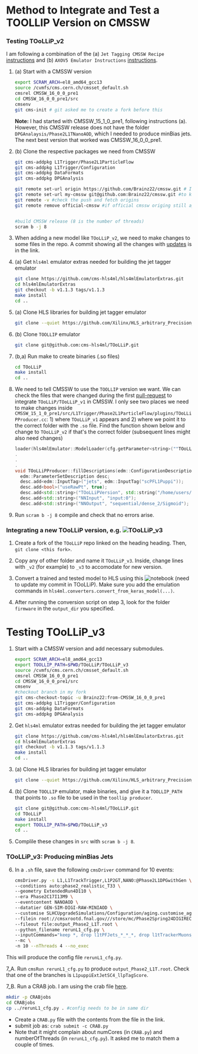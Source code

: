 # Method to Integrate and Test a TOOLLIP Version on CMSSW

### Testing TOoLLiP_v2

I am following a combination of the (a) `Jet Tagging CMSSW Recipe` [instructions](https://codimd.web.cern.ch/pB3K4fFiSrmblUHFAMYoxA?view) and (b) `AXOV5 Emulator Instructions` [instructions](https://codimd.web.cern.ch/s/-6VCkWSpE#New-Model-Testing).

1. (a) Start with a CMSSW version 
   ```bash
   export SCRAM_ARCH=el8_amd64_gcc13
   source /cvmfs/cms.cern.ch/cmsset_default.sh
   cmsrel CMSSW_16_0_0_pre1
   cd CMSSW_16_0_0_pre1/src
   cmsenv
   git cms-init # git asked me to create a fork before this
   ```
   **Note:** I had started with CMSSW_15_1_0_pre1, following instructions (a). However, this CMSSW release does not have the folder `DPGAnalaysis/Phase2L1TNanoAOD`, which I needed to produce minBias jets. The next best version that worked was CMSSW_16_0_0_pre1.
2. (b) Clone the respective packages we need from CMSSW
   ```bash
   git cms-addpkg L1Trigger/Phase2L1ParticleFlow
   git cms-addpkg L1Trigger/Configuration
   git cms-addpkg DataFormats
   git cms-addpkg DPGAnalysis

   git remote set-url origin https://github.com/Brainz22/cmssw.git # I switched to my fork
   git remote set-url my-cmssw git@github.com:Brainz22/cmssw.git #to keep both fetch and push origins with ssh keys
   git remote -v #check the push and fetch origins
   git remote remove official-cmssw #if official cmssw origing still appeared
   
   
   #build CMSSW release (8 is the number of threads)
   scram b -j 8
   ```


3. When adding a new model like `TOoLLiP_v2`, we need to make changes to some files in the repo. A commit showing all the changes with [updates](https://github.com/cms-hls4ml/TOoLLiP/commit/6064629a002391a6822791513f8610e2d66747ff) is in the link.

4. (a) Get `hls4ml` emulator extras needed for building the jet tagger emulator
   ```bash
   git clone https://github.com/cms-hls4ml/hls4mlEmulatorExtras.git 
   cd hls4mlEmulatorExtras 
   git checkout -b v1.1.3 tags/v1.1.3
   make install
   cd ..
   ```
5. (a) Clone HLS libraries for building jet tagger emulator
   ```bash
   git clone --quiet https://github.com/Xilinx/HLS_arbitrary_Precision_Types.git hls
   ```
6. (b) Clone `TOOLLIP` emulator
   ```bash
   git clone git@github.com:cms-hls4ml/TOoLLiP.git
   ```

7. (b,a) Run make to create binaries (.so files)
   ```bash
   cd TOoLLiP
   make install
   cd ..
   ```

8. We need to tell CMSSW to use the `TOOLLIP` version we want. We can check the files that were changed during the first [pull-request](https://github.com/cms-sw/cmssw/pull/43638/files) to integrate `TOoLLiP/TOoLLiP_v1` in CMSSW. I only see two places we need to make changes inside `CMSSW_15_1_0_pre1/src/L1Trigger/Phase2L1ParticleFlow/plugins/TOoLLiPProducer.cc`: 1) where `TOoLLiP_v1` appears and 2) where we point it to the correct folder with the `.so` file. Find the function shown below and change to `TOoLLiP_v2` if that's the correct folder (subsequent lines might also need changes)
   ```c++
   loader(hls4mlEmulator::ModelLoader(cfg.getParameter<string>(""TOoLLiPVersion""))) {
   .
   .
   .
   void TOoLLiPProducer::fillDescriptions(edm::ConfigurationDescriptions& descriptions) {
     edm::ParameterSetDescription desc;
     desc.add<edm::InputTag>("jets", edm::InputTag("scPFL1Puppi"));
     desc.add<bool>("useRawPt", true);
     desc.add<std::string>("TOoLLiPVersion", std::string("/home/users/russelld/TOOLLIP_TESTS/cmssw-tests/CMSSW_16_0_0_pre1/src/TOoLLiP/TOoLLiP_v2/TOoLLiP_v2"));
     desc.add<std::string>("NNInput", "input:0");
     desc.add<std::string>("NNOutput", "sequential/dense_2/Sigmoid");
   ```
9. Run `scram b -j 8` compile and check that no errors arise. 

### Integrating a new TOoLLiP version, e.g. ![TOoLLiP_v3](https://github.com/cms-hls4ml/TOoLLiP/tree/main/TOoLLiP_v3)

1. Create a fork of the `TOoLLiP` repo linked on the heading heading. Then, `git clone <this fork>`.
   
2. Copy any of other folder and name it `TOoLLiP_v3`. Inside, change lines with `_v2` (for example) to `_v3` to accomodate for new version.

3. Convert a trained and tested model to HLS using this ![notebook](https://github.com/Brainz22/L1LLPJetTagger/blob/2590070869380e8bf9078abc7789dc979044a344/qkL1JetTagModel_hls_config.ipynb) (need to update my commit in TOoLLiP). Make sure you add the emulation commands in `hls4ml.converters.convert_from_keras_model(...)`.

4. After running the conversion script on step 3, look for the folder `firmware` in the `output_dir` you specified.


   
# Testing TOoLLiP_v3

1. Start with a CMSSW version and add necessary submodules.
   ```bash
   export SCRAM_ARCH=el8_amd64_gcc13
   export TOOLLIP_PATH=$PWD/TOoLLiP/TOoLLiP_v3
   source /cvmfs/cms.cern.ch/cmsset_default.sh
   cmsrel CMSSW_16_0_0_pre1
   cd CMSSW_16_0_0_pre1/src
   cmsenv
   #checkout branch in my fork
   git cms-checkout-topic -u Brainz22:from-CMSSW_16_0_0_pre1
   git cms-addpkg L1Trigger/Configuration
   git cms-addpkg DataFormats
   git cms-addpkg DPGAnalysis
   ```

2. Get `hls4ml` emulator extras needed for building the jet tagger emulator
   ```bash
   git clone https://github.com/cms-hls4ml/hls4mlEmulatorExtras.git 
   cd hls4mlEmulatorExtras 
   git checkout -b v1.1.3 tags/v1.1.3
   make install
   cd ..
   ```

3. (a) Clone HLS libraries for building jet tagger emulator
   ```bash
   git clone --quiet https://github.com/Xilinx/HLS_arbitrary_Precision_Types.git hls
   ```
4. (b) Clone `TOOLLIP` emulator, make binaries, and give it a `TOOLLIP_PATH` that points to `.so` file to be used in the `toollip producer`.
   ```bash
   git clone git@github.com:cms-hls4ml/TOoLLiP.git
   cd TOoLLiP
   make install
   export TOOLLIP_PATH=$PWD/TOoLLiP_v3
   cd ..
   ```
5. Complile these changes in `src` with `scram b -j 8`.

### TOoLLiP_v3: Producing minBias Jets

6. In a `.sh` file, save the following `cmsDriver` command for 10 events:
   ```bash
   cmsDriver.py -s L1,L1TrackTrigger,L1P2GT,NANO:@Phase2L1DPGwithGen \
   --conditions auto:phase2_realistic_T33 \
   --geometry ExtendedRun4D110 \
   --era Phase2C17I13M9 \
   --eventcontent NANOAOD \
   --datatier GEN-SIM-DIGI-RAW-MINIAOD \
   --customise SLHCUpgradeSimulations/Configuration/aging.customise_aging_1000,Configuration/DataProcessing/Utils.addMonitoring,L1Trigger/Configuration/customisePhase2TTOn110.customisePhase2TTOn110 \
   --filein root://cmsxrootd.fnal.gov///store/mc/Phase2Spring24DIGIRECOMiniAOD/MinBias_TuneCP5_14TeV-pythia8/GEN-SIM-DIGI-RAW-MINIAOD/PU140_Trk1GeV_140X_mcRun4_realistic_v4-v1/120000/00a8a3a7-388d-488a-a184-ac1725eacce9.root \
   --fileout file:output_Phase2_L1T.root \
   --python_filename rerunL1_cfg.py \
   --inputCommands="keep *, drop l1tPFJets_*_*_*, drop l1tTrackerMuons_l1tTkMuonsGmt*_*_HLT" \
   --mc \
   -n 10 --nThreads 4 --no_exec
   ```
This will produce the config file `rerunL1_cfg.py`.

7_A. Run `cmsRun rerunL1_cfg.py` to produce `output_Phase2_L1T.root`. Check that one of the branches is `L1puppiExtJetSC4_llpTagScore`.

7_B. Run a CRAB job. I am using the crab file [here](https://gist.github.com/Brainz22/69cf0c8602e6f3eabbfcea860f60c7f0).
   ```bash
   mkdir -p CRABjobs
   cd CRABjobs
   cp ../rerunL1_cfg.py . #config needs to be in same dir
   ```
   * Create a `CRAB.py` file with the contents from the file in the link.
   * submit job as: `crab submit -c CRAB.py`
   * Note that it might complain about numCores (in `CRAB.py`) and numberOfThreads (in `rerunL1_cfg.py`). It asked me to match them a couple of times.





   
   
